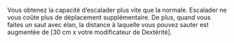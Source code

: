 ﻿---
id: subclass_cunning_cutpurse_fr.md#monte-en-l’air
name: Monte-en-l’air
---

Vous obtenez la capacité d’escalader plus vite que la normale. Escalader ne vous coûte plus de déplacement supplémentaire. De plus, quand vous faites un saut avec élan, la distance à laquelle vous pouvez sauter est augmentée de [30 cm x votre modificateur de Dextérité].

